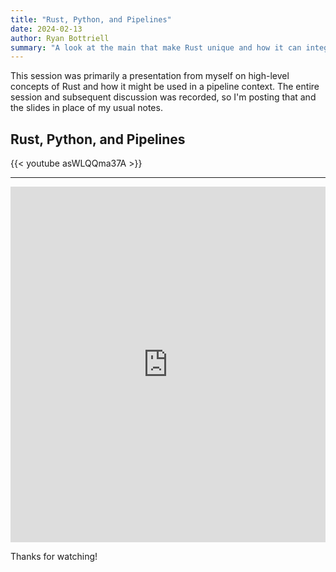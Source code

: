 ```yaml
---
title: "Rust, Python, and Pipelines"
date: 2024-02-13
author: Ryan Bottriell
summary: "A look at the main that make Rust unique and how it can integrate into python and pipeline environments."
---
```


This session was primarily a presentation from myself on high-level concepts of Rust and how it might be used in a pipeline context. The entire session and subsequent discussion was recorded, so I'm posting that and the slides in place of my usual notes.

## Rust, Python, and Pipelines

{{< youtube asWLQQma37A >}}

---

<iframe src="https://docs.google.com/presentation/d/e/2PACX-1vTwl7bcvHKRa2TEsYX5vcajwXTyaTxAxk9PyN-rclTERwy52k9RHrRVIq4BeqCxu5Qb42CDFoLwpJ6l/embed?start=false&loop=false&delayms=3000" frameborder="0" width="100%" height="569" allowfullscreen="true" mozallowfullscreen="true" webkitallowfullscreen="true"></iframe>

Thanks for watching!
